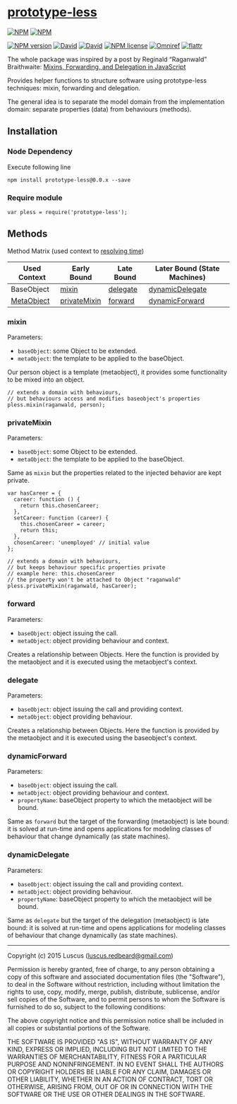 # [prototype-less](https://github.com/luscus/prototype-less)

[![NPM](https://nodei.co/npm/prototype-less.png?downloads=true&downloadRank=true&stars=true)](https://nodei.co/npm/prototype-less/)
[![NPM](https://nodei.co/npm-dl/prototype-less.png?months=3&height=3)](https://nodei.co/npm/prototype-less/)

[![NPM version](https://img.shields.io/npm/v/prototype-less.svg?style=flat)](https://www.npmjs.com/package/prototype-less "View this project on NPM")
[![David](https://img.shields.io/david/luscus/prototype-less.svg?style=flat)](https://david-dm.org/luscus/prototype-less)
[![David](https://img.shields.io/david/dev/luscus/prototype-less.svg?style=flat)](https://david-dm.org/luscus/prototype-less#info=devDependencies)
[![NPM license](https://img.shields.io/npm/l/prototype-less.svg?style=flat)](https://www.npmjs.com/package/prototype-less "View this project on NPM")
[![Omniref](https://img.shields.io/badge/Omniref-docs-orange.svg?style=flat)](https://www.omniref.com/js/npm/prototype-less)
[![flattr](https://img.shields.io/badge/flattr-donate-yellow.svg?style=flat)](http://flattr.com/thing/3817419/luscus-on-GitHub)

The whole package was inspired by a post by Reginald “Raganwald” Braithwaite: [Mixins, Forwarding, and Delegation in JavaScript](http://raganwald.com/2014/04/10/mixins-forwarding-delegation.html)

Provides helper functions to structure software using prototype-less techniques: mixin, forwarding and delegation.

The general idea is to separate the model domain from the implementation domain: separate properties (data) from behaviours (methods).

## Installation

### Node Dependency

Execute following line

    npm install prototype-less@0.0.x --save


### Require module

    var pless = require('prototype-less');


## Methods

Method Matrix (used context to [resolving time](http://programmers.stackexchange.com/a/200123))

 Used Context | Early Bound  | Late Bound    | Later Bound (State Machines)
------------- | ------------ | ------------- | -------------
BaseObject    | [mixin](#mixin)        | [delegate](#delegate)      | [dynamicDelegate](#dynamicDelegate)
[MetaObject](http://en.wikipedia.org/wiki/Metaobject)    | [privateMixin](#privateMixin) | [forward](#forward)       | [dynamicForward](#dynamicForward)

### <a name="mixin"></a> mixin

Parameters:

- `baseObject`: some Object to be extended.
- `metaObject`: the template to be applied to the baseObject.

Our person object is a template (metaobject), it provides some functionality to be mixed into an object.

    // extends a domain with behaviours,
    // but behaviours access and modifies baseobject's properties
    pless.mixin(raganwald, person);

### <a name="privateMixin"></a> privateMixin

Parameters:

- `baseObject`: some Object to be extended.
- `metaObject`: the template to be applied to the baseObject.

Same as `mixin` but the properties related to the injected behavior are kept private.

    var hasCareer = {
      career: function () {
        return this.chosenCareer;
      },
      setCareer: function (career) {
        this.chosenCareer = career;
        return this;
      },
      chosenCareer: 'unemployed' // initial value
    };

    // extends a domain with behaviours,
    // but keeps behaviour specific properties private
    // example here: this.chosenCareer
    // the property won't be attached to Object "raganwald"
    pless.privateMixin(raganwald, hasCareer);

### <a name="forward"></a> forward

Parameters:

- `baseObject`: object issuing the call.
- `metaObject`: object providing behaviour and context.

Creates a relationship between Objects. Here the function is provided by the metaobject and it is executed using the metaobject's context.

### <a name="delegate"></a> delegate

Parameters:

- `baseObject`: object issuing the call and providing context.
- `metaObject`: object providing behaviour.

Creates a relationship between Objects. Here the function is provided by the metaobject and it is executed using the baseobject's context.

### <a name="dynamicForward"></a> dynamicForward

Parameters:

- `baseObject`: object issuing the call.
- `metaObject`: object providing behaviour and context.
- `propertyName`: baseObject property to which the metaobject will be bound.

Same as `forward` but the target of the forwarding (metaobject) is late bound: it is solved at run-time and opens applications  for modeling classes of behaviour that change dynamically (as state machines).

### <a name="dynamicDelegate"></a> dynamicDelegate

Parameters:

- `baseObject`: object issuing the call and providing context.
- `metaObject`: object providing behaviour.
- `propertyName`: baseObject property to which the metaobject will be bound.

Same as `delegate` but the target of the delegation (metaobject) is late bound: it is solved at run-time and opens applications  for modeling classes of behaviour that change dynamically (as state machines).


------------

Copyright (c) 2015 Luscus (luscus.redbeard@gmail.com)

Permission is hereby granted, free of charge, to any person obtaining a copy of this software and associated documentation files (the "Software"), to deal in the Software without restriction, including without limitation the rights to use, copy, modify, merge, publish, distribute, sublicense, and/or sell copies of the Software, and to permit persons to whom the Software is furnished to do so, subject to the following conditions:

The above copyright notice and this permission notice shall be included in all copies or substantial portions of the Software.

THE SOFTWARE IS PROVIDED "AS IS", WITHOUT WARRANTY OF ANY KIND, EXPRESS OR IMPLIED, INCLUDING BUT NOT LIMITED TO THE WARRANTIES OF MERCHANTABILITY, FITNESS FOR A PARTICULAR PURPOSE AND NONINFRINGEMENT. IN NO EVENT SHALL THE AUTHORS OR COPYRIGHT HOLDERS BE LIABLE FOR ANY CLAIM, DAMAGES OR OTHER LIABILITY, WHETHER IN AN ACTION OF CONTRACT, TORT OR OTHERWISE, ARISING FROM, OUT OF OR IN CONNECTION WITH THE SOFTWARE OR THE USE OR OTHER DEALINGS IN THE SOFTWARE.
